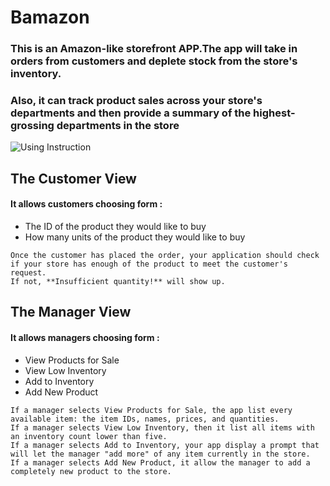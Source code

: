 # Bamazon
### This is an Amazon-like storefront APP.The app will take in orders from customers and deplete stock from the store's inventory. 
### Also, it can track product sales across your store's departments and then provide a summary of the highest-grossing departments in the store
![Using Instruction](render1565985240594.gif)

## The Customer View 

#### It allows customers choosing form :
- The ID of the product they would like to buy
- How many units of the product they would like to buy

```
Once the customer has placed the order, your application should check if your store has enough of the product to meet the customer's request.
If not, **Insufficient quantity!** will show up.
```

## The Manager View
#### It allows managers choosing form :
- View Products for Sale
- View Low Inventory
- Add to Inventory
- Add New Product

```
If a manager selects View Products for Sale, the app list every available item: the item IDs, names, prices, and quantities.
If a manager selects View Low Inventory, then it list all items with an inventory count lower than five.
If a manager selects Add to Inventory, your app display a prompt that will let the manager "add more" of any item currently in the store.
If a manager selects Add New Product, it allow the manager to add a completely new product to the store.
````

